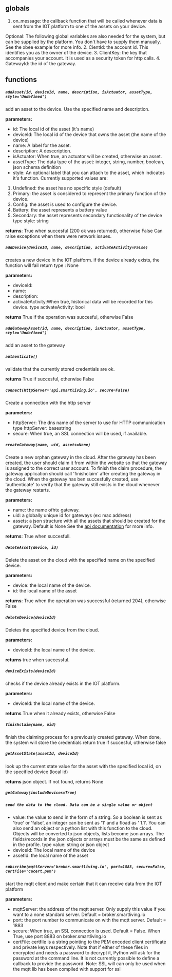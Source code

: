 ## globals
1. on_message: the callback function that will be called whenever data is sent from the IOT platform to one of the assets on your device.

Optional:
The following global variables are also needed for the system, but can be supplied by the platform.  You don't have to supply them manually. See the xbee example for more info.
2. CientId: the account id. This identifies you as the owner of the device.
3. ClientKey: the key that accompanies your account. It is used as a security token for http calls.
4. GatewayId: the id of the gateway.


## functions
##### `addAsset(id, deviceId, name, description, isActuator, assetType, style='Undefined')` 

add an asset to the device. Use the specified name and description.

**parameters:**

-  id: The local id of the asset (it's name)
-  deviceId: The local id of the device that owns the asset (the name of the device)
-  name: A label for the asset.
-  description: A desccription.
-  isActuator: When true, an actuator will be created, otherwise an asset.
-  assetType: The data type of the asset: integer, string, number, boolean, json schema definition
-  style: An optional label that you can attach to the asset, which indicates it's function. Currently supported values are:
  1. Undefined: the asset has no specific style (default)
  1. Primary: the asset is considered to represent the primary function of the device.
  1. Config: the asset is used to configure the device.
  1. Battery: the asset represents a battery value
  1. Secondary: the asset represents secondary functionality of the device
	type style: string


**returns**: True when succesful (200 ok was returned), otherwise False
Can raise exceptions when there were network issues. 

##### `addDevice(deviceId, name, description, activateActivity=False)` 

creates a new device in the IOT platform.
if the device already exists, the function will fail
		return type : None

**parameters:**

-  deviceId:
-  name:
-  description:
-  activateActivity:When true, historical data will be recorded for this device.
	type activateActivity: bool


**returns** True if the operation was succesful, otherwise False 

##### `addGatewayAsset(id, name, description, isActuator, assetType, style='Undefined')` 

add an asset to the gateway 

##### `authenticate()` 

validate that the currently stored credentials are ok.


**returns** True if succesful, otherwise False 

##### `connect(httpServer='api.smartliving.io', secure=False)` 

Create a connection with the http server

**parameters:**

-  httpServer: The dns name of the server to use for HTTP communication
	type httpServer: basestring
-  secure: When true, an SSL connection will be used, if available. 

##### `createGateway(name, uid, assets=None)` 

Create a new orphan gateway in the cloud. After the gateway has been created, the user should claim it from within the website so that the gateway is assigned to the correct user account.  To finish the claim procedure, the gateway application should call 'finishclaim' after creating the gateway in the cloud.
When the gateway has ben succesfully created, use 'authenticate' to verify that the gateway still exists in the cloud whenever the gateway restarts.

**parameters:**

-  name: the name ofhte gateway.
-  uid: a globally unique id for gateways (ex: mac address)
-  assets: a json structure with all the assets that should be created for the gateway. Default is None
See the [api documentation](http://docs-dev.smartliving.io/reference/devices/#-create-or-update-asset-) for more info.


**returns**: True when succesfull. 

##### `deleteAsset(device, id)` 

Delete the asset on the cloud with the specified name on the specified device.

**parameters:**

-  device: the local name of the device.
-  id: the local name of the asset


**returns**: True when the operation was successful (returned 204), otherwise False 

##### `deleteDevice(deviceId)` 

Deletes the specified device from the cloud.

**parameters:**

-  deviceId: the local name of the device.


**returns** true when successful. 

##### `deviceExists(deviceId)` 

checks if the device already exists in the IOT platform.

**parameters:**

-  deviceId: the local name of the device.


**returns** True when it already exists, otherwise False 

##### `finishclaim(name, uid)` 

finish the claiming process for a previously created gateway.  When done, the system will store the credentials
return true if succesful, otherwise false 

##### `getAssetState(assetId, deviceId)` 

look up the current state value for the asset with the specified local id, on the specified device (local id)


**returns** json object. If not found, returns None 

##### `getGateway(includeDevices=True)` 



##### `send the data to the cloud. Data can be a single value or object` 

-  value: the value to send in the form of a string. So a boolean is sent as 'true' or 'false', an integer can be sent as '1' and a fload as '  1.1'.  You can also send an object or a python list with this function to the cloud. Objects will be converted to json objects, lists become json arrays. The fields/records in the json objects or arrays must be the same as defined in the profile.
	type value: string or json object
-  deviceId: The local name of the device
-  assetId: the local name of the asset 

##### `subscribe(mqttServer='broker.smartliving.io', port=1883, secure=False, certFile='cacert.pem')` 

start the mqtt client and make certain that it can receive data from the IOT platform

**parameters:**

-  mqttServer:  the address of the mqtt server. Only supply this value if you want to a none standard server. Default = broker.smartliving.io
-  port: the port number to communicate on with the mqtt server. Default = 1883
-  secure: When true, an SSL connection is used. Default = False.  When True, use port 8883 on broker.smartliving.io
-  certFile: certfile is a string pointing to the PEM encoded client
certificate and private keys respectively. Note
that if either of these files in encrypted and needs a password to
decrypt it, Python will ask for the password at the command line. It is
not currently possible to define a callback to provide the password.
Note: SSL will can only be used when the mqtt lib has been compiled with support for ssl 